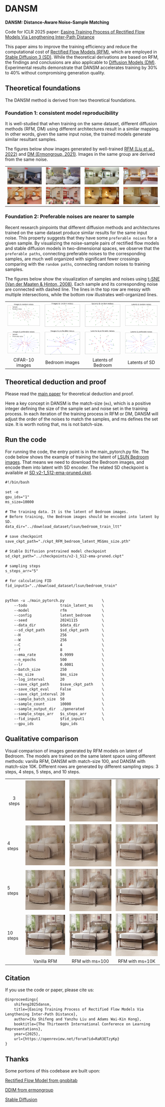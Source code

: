 # DANSM

**DANSM: Distance-Aware Noise-Sample Matching**

Code for ICLR 2025 paper: [Easing Training Process of Rectified Flow Models Via Lengthening Inter-Path Distance](https://openreview.net/forum?id=RaR3ETzyKp "ICLR 2025")

This paper aims to improve the training efficiency and reduce the computational cost of 
[Rectified Flow Models (RFM)](https://github.com/ermongroup/ddim), which are employed in 
[Stable Diffusion 3 (SD)](https://stability.ai/news/stable-diffusion-3). 
While the theoretical derivations are based on RFM, the findings and conclusions 
are also applicable to [Diffusion Models (DM)](https://github.com/ermongroup/ddim). 
Experimental results demonstrate that DANSM accelerates training by 30% to 40% 
without compromising generation quality.

## Theoretical foundations
The DANSM method is derived from two theoretical foundations.

### Foundation 1: consistent model reproducibility
It is well-studied that when training on the same dataset, 
different diffusion methods (RFM, DM) using different architectures result in a similar mapping. 
In other words, given the same input noise, the trained models generate similar resultant samples. 

The figures below show images generated by well-trained 
[RFM (Liu et al., 2022)](https://github.com/gnobitab/RectifiedFlow) 
and [DM (Ermongroup, 2021)](https://github.com/ermongroup/ddim). 
Images in the same group are derived from the same noise.
<table>
  <tbody>
    <tr>
      <td><img src="./fig/3m-sample-compare/00014.png" alt="" /></td>
      <td><img src="./fig/3m-sample-compare/00018.png" alt="" /></td>
      <td><img src="./fig/3m-sample-compare/00020.png" alt="" /></td>
      <td><img src="./fig/3m-sample-compare/00023.png" alt="" /></td>
    </tr>
    <tr>
      <td><img src="./fig/3m-sample-compare/00034.png" alt="" /></td>
      <td><img src="./fig/3m-sample-compare/00050.png" alt="" /></td>
      <td><img src="./fig/3m-sample-compare/00059.png" alt="" /></td>
      <td><img src="./fig/3m-sample-compare/00095.png" alt="" /></td>
    </tr>
  </tbody>
</table>

### Foundation 2: Preferable noises are nearer to sample
Recent research pinpoints that different diffusion methods and architectures 
trained on the same dataset produce similar results for the same input noise. 
This property suggests that they have some ``preferable noises`` for a given sample. 
By visualizing the noise-sample pairs of rectified flow models and stable diffusion
models in two-dimensional spaces, we observe that the ``preferable paths``, connecting
preferable noises to the corresponding samples, are much well organized with
significant fewer crossings comparing with the ``random paths``, connecting random
noises to training samples.

The figures below show the visualization of samples and noises using 
[t-SNE (Van der Maaten & Hinton, 2008)](http://www.cs.toronto.edu/~hinton/absps/tsnefinal.pdf). 
Each sample and its corresponding noise are connected with dashed line. 
The lines in the top row are messy with multiple intersections, 
while the bottom row illustrates well-organized lines.
<table>
  <tbody>
    <tr>
      <td><img src="./fig/t_SNE_mapping/cifar10_pairs23_perplexity22_rdm_noise.png" alt="" /></td>
      <td><img src="./fig/t_SNE_mapping/bedroom_pairs20_perplexity25_rdm_noise.png" alt="" /></td>
      <td><img src="./fig/t_SNE_mapping/latent_bedroom_pairs20_perplexity30_rdm_noise.png" alt="" /></td>
      <td><img src="./fig/t_SNE_mapping/sd_latent_pairs20_perplexity30_rdm_noise.png" alt="" /></td>
    </tr>
    <tr>
      <td><img src="./fig/t_SNE_mapping/cifar10_pairs23_perplexity22_gth_noise.png" alt="" /></td>
      <td><img src="./fig/t_SNE_mapping/bedroom_pairs20_perplexity25_gth_noise.png" alt="" /></td>
      <td><img src="./fig/t_SNE_mapping/latent_bedroom_pairs20_perplexity30_gth_noise.png" alt="" /></td>
      <td><img src="./fig/t_SNE_mapping/sd_latent_pairs20_perplexity30_gth_noise.png" alt="" /></td>
    </tr>
    <tr align="center">
      <td>CIFAR-10 images</td>
      <td>Bedroom images</td>
      <td>Latents of Bedroom</td>
      <td>Latents of SD</td>
    </tr>
  </tbody>
</table>

## Theoretical deduction and proof
Please read the [main paper](https://openreview.net/forum?id=RaR3ETzyKp) 
for theoretical deduction and proof.

Here a key concept in DANSM is the match-size (``ms``), which is a positive integer 
defining the size of the sample set and noise set in the training process. 
In each iteration of the training process in RFM or DM, 
DANSM will adjust the order of the noises to match the samples, and ms defines the set size. 
It is worth noting that, ms is not batch-size.

## Run the code
For running the code, the entry point is in the main_pytorch.py file.
The code below shows the example of training the latent of 
[LSUN Bedroom images](https://github.com/fyu/lsun). 
That means we need to download the Bedroom images, and encode them into latent with SD encoder. 
The related SD checkpoint is available at 
[SD v2-1_512-ema-pruned.ckpt](https://huggingface.co/stabilityai/stable-diffusion-2-1-base/blob/main/v2-1_512-ema-pruned.ckpt).
```shell
#!/bin/bash

set -e
gpu_ids="1"
ms_size=10000

# The training data. It is the latent of Bedroom images.
# Before training, the Bedroom images should be encoded into latent by SD.
data_dir="../download_dataset/lsun/bedroom_train_ltt"

# save checkpoint
save_ckpt_path="./ckpt_RFM_bedroom_latent_MS$ms_size.pth"

# Stable Diffusion pretrained model checkpoint
sd_ckpt_path="../checkpoints/v2-1_512-ema-pruned.ckpt"

# sampling steps
s_steps_arr="5"

# for calculating FID 
fid_input1="../download_dataset/lsun/bedroom_train"


python -u ./main_pytorch.py                 \
    --todo               train_latent_ms    \
    --model              rfm                \
    --config             latent_bedroom     \
    --seed               20241115           \
    --data_dir           $data_dir          \
    --sd_ckpt_path       $sd_ckpt_path      \
    --H                  256                \
    --W                  256                \
    --C                  4                  \
    --f                  8                  \
    --ema_rate           0.9999             \
    --n_epochs           500                \
    --lr                 0.0001             \
    --batch_size         250                \
    --ms_size            $ms_size           \
    --log_interval       20                 \
    --save_ckpt_path     $save_ckpt_path    \
    --save_ckpt_eval     False              \
    --save_ckpt_interval 20                 \
    --sample_batch_size  50                 \
    --sample_count       10000              \
    --sample_output_dir  ./generated        \
    --sample_steps_arr   $s_steps_arr       \
    --fid_input1         $fid_input1        \
    --gpu_ids            $gpu_ids
```

## Qualitative comparison
Visual comparison of images generated by RFM models on latent of Bedroom.
The models are trained on the same latent space using different methods: 
vanilla RFM, DANSM with match-size 100, and DANSM with match-size 10K. 
Different rows are generated by different sampling steps: 3 steps, 
4 steps, 5 steps, and 10 steps. 
<table>
<tbody>
  <tr>
    <td align="center">3 steps</td>
    <td><img src="./fig/appendix_latent_bedroom/steps3_ms0/00121.png" alt="" /></td>
    <td><img src="./fig/appendix_latent_bedroom/steps3_ms100/00121.png" alt="" /></td>
    <td><img src="./fig/appendix_latent_bedroom/steps3_ms10000/00121.png" alt="" /></td>
  </tr>
  <tr>
    <td>4 steps</td>
    <td><img src="./fig/appendix_latent_bedroom/steps4_ms0/00121.png" alt="" /></td>
    <td><img src="./fig/appendix_latent_bedroom/steps4_ms100/00121.png" alt="" /></td>
    <td><img src="./fig/appendix_latent_bedroom/steps4_ms10000/00121.png" alt="" /></td>
  </tr>
  <tr>
    <td>5 steps</td>
    <td><img src="./fig/appendix_latent_bedroom/steps5_ms0/00121.png" alt="" /></td>
    <td><img src="./fig/appendix_latent_bedroom/steps5_ms100/00121.png" alt="" /></td>
    <td><img src="./fig/appendix_latent_bedroom/steps5_ms10000/00121.png" alt="" /></td>
  </tr>
  <tr>
    <td>10 steps</td>
    <td><img src="./fig/appendix_latent_bedroom/steps10_ms0/00121.png" alt="" /></td>
    <td><img src="./fig/appendix_latent_bedroom/steps10_ms100/00121.png" alt="" /></td>
    <td><img src="./fig/appendix_latent_bedroom/steps10_ms10000/00121.png" alt="" /></td>
  </tr>
  <tr align="center">
    <td></td>
    <td>Vanilla RFM</td>
    <td>RFM with ms=100</td>
    <td>RFM with ms=10K</td>
  </tr>
</tbody>
</table>

## Citation
If you use the code or paper, please cite us:
```
@inproceedings{
    shifeng2025dansm,
    title={Easing Training Process of Rectified Flow Models Via Lengthening Inter-Path Distance},
    author={Xu Shifeng and Yanzhu Liu and Adams Wai-Kin Kong},
    booktitle={The Thirteenth International Conference on Learning Representations},
    year={2025},
    url={https://openreview.net/forum?id=RaR3ETzyKp}
}
```

## Thanks
Some portions of this codebase are built upon:

[Rectified Flow Model from gnobitab](https://github.com/gnobitab/RectifiedFlow)

[DDIM from ermongroup](https://github.com/ermongroup/ddim)

[Stable Diffusion](https://github.com/Stability-AI/stablediffusion)
